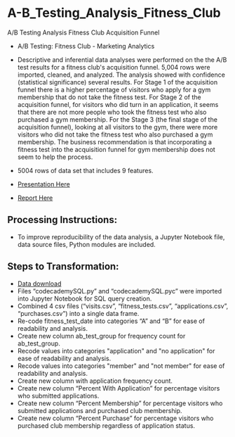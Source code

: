 # A-B_Testing_Analysis_Fitness_Club
A/B Testing Analysis Fitness Club Acquisition Funnel

- A/B Testing: Fitness Club - Marketing Analytics

- Descriptive and inferential data analyses were performed on the the A/B test results for a fitness club's acquisition funnel. 5,004 rows were imported, cleaned, and analyzed. The analysis showed with confidence (statistical significance) several results. For Stage 1 of the acquisition funnel there is a higher percentage of visitors who apply for a gym membership that do not take the fitness test. For Stage 2 of the acquisition funnel, for visitors who did turn in an application, it seems that there are not more people who took the fitness test who also purchased a gym membership. For the Stage 3 (the final stage of the acquisition funnel), looking at all visitors to the gym, there were more visitors who did not take the fitness test who also purchased a gym membership. The business recommendation is that incorporating a fitness test into the acquisition funnel for gym membership does not seem to help the process.

- 5004 rows of data set that includes 9 features.

- [Presentation Here](https://docs.google.com/presentation/d/e/2PACX-1vQ1wpMLYn_tlMU8DjBwFLLrwxODtyQ-Yn0uHIyGVnNA6EugmanfVsLmeL2SzHEnEaEt-5jsuYaQy4iU/pub?start=false&loop=false&delayms=3000)
- [Report Here](https://drive.google.com/file/d/1qVHRBXMymqT3A64ZtYvbUPyV5jXfaOJL/view?usp=sharing)

## Processing Instructions:
- To improve reproducibility of the data analysis, a Jupyter Notebook file, data source files, Python modules are included.

## Steps to Transformation:
- [Data download](https://content.codecademy.com/programs/intro-data-analysis/biodiversity.zip)
- Files “codecademySQL.py” and “codecademySQL.pyc” were imported into Jupyter Notebook for SQL query creation.
- Combined 4 csv files (“visits.csv”, “fitness_tests.csv”, “applications.csv”, “purchases.csv”) into a single data frame.
- Re-code fitness_test_date into categories “A” and “B” for ease of readability and analysis.
- Create new column ab_test_group for frequency count for ab_test_group.
- Recode values into categories "application" and "no application" for ease of readability and analysis.
- Recode values into categories "member" and "not member" for ease of readability and analysis.
- Create new column with application frequency count.
- Create new column “Percent With Application” for percentage visitors who submitted applications.
- Create new column “Percent Membership” for percentage visitors who submitted applications and purchased club membership.
- Create new column “Percent Purchase” for percentage visitors who purchased club membership regardless of application status.
